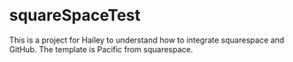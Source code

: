 # squareSpaceTest
This is a project for Hailey to understand how to integrate squarespace and GitHub.
The template is Pacific from squarespace.
